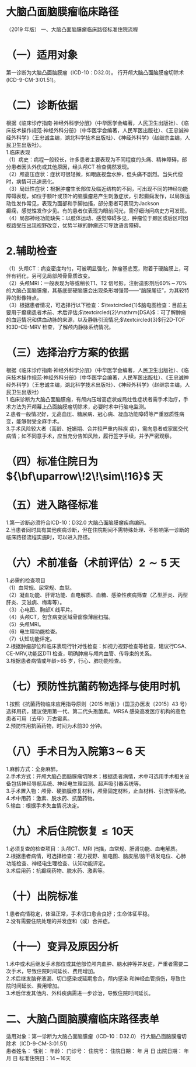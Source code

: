 # 大脑凸面脑膜瘤临床路径  
（2019 年版） 一、大脑凸面脑膜瘤临床路径标准住院流程  
# （一）适用对象  
第一诊断为大脑凸面脑膜瘤（ICD-10：D32.0）。 行开颅大脑凸面脑膜瘤切除术(ICD-9-CM-3:01.51)。  
# （二）诊断依据  
根据《临床诊疗指南·神经外科学分册》（中华医学会编著，人民卫生出版社）、《临床技术操作规范·神经外科分册》（中华医学会编著，人民军医出版社）、《王忠诚神经外科学》（王忠诚主编，湖北科学技术出版社）、《神经外科学》（赵继宗主编，人民卫生出版社）。  
1.临床表现  
（1）病史：病程一般较长，许多患者主要表现为不同程度的头痛、精神障碍，部分患者因头外伤或其他原因，经头颅CT 检查偶然发现。  
（2）颅高压症状：症状可很轻微，如眼底视盘水肿，但头痛不剧烈。当失代偿时，病情可迅速恶化。  
（3）局灶性症状：根据肿瘤生长部位及临近结构的不同，可出现不同的神经功能障碍表现，如位于额叶或顶叶的脑膜瘤易产生刺激症状，引起癫痫发作，以局限运动性发作常见，表现为面部和手脚抽搐，部分患者可表现为Jackson  
癫痫，感觉性发作少见。有的患者仅表现为眼前闪光，需仔细询问病史方可发现。  
（4）局部神经功能缺失：以肢体运动、感觉障碍多见，肿瘤位于颞区或后区时因视路受压出现视野改变，优势半球的肿瘤还可导致语言障碍。  
# 2.辅助检查  
（1）头颅CT：病变密度均匀，可被明显强化，肿瘤基底宽，附着于硬脑膜上，可伴有钙化，另可见局部颅骨骨质改变。  
（2）头颅MRI：一般表现为等或稍长T1、T2 信号影，注射造影剂后$60\%\!\sim\!70\%$的大脑凸面脑膜瘤，其基底部硬脑膜会出现条形增强带——“脑膜尾征”，为其较特异的影像特点。  
（3）根据患者情况，可选择行以下检查：$\textcircled{1}$脑电图检查：目前主要用于癫痫患者术前、术后评估;$\textcircled{2}\mathrm{DSA}$：可了解肿瘤的血运情况和供血动脉的来源，以及静脉引流情况;$\textcircled{3}$行2D-TOF 和3D-CE-MRV 检查，了解颅内静脉系统情况。  
# （三）选择治疗方案的依据  
根据《临床诊疗指南·神经外科学分册》（中华医学会编著，人民卫生出版社）、《临床技术操作规范·神经外科分册》（中华医学会编著，人民军医出版社）、《王忠诚神经外科学》（王忠诚主编，湖北科学技术出版社）、《神经外科学》（赵继宗主编，人民卫生出版社）  
1.临床诊断为大脑凸面脑膜瘤，有颅内压增高症状或局灶性症状者需手术治疗，手术方法为开颅幕上凸面脑膜瘤切除术，必要时术中行脑电监测。  
2.患者一般情况好，无高血压、糖尿病、冠心病、凝血功能障碍等严重器质性病变，能够耐受全麻手术。  
3.手术风险较大者（高龄、妊娠期、合并较严重内科疾 病），需向患者或家属交代病情；如不同意手术，应当充分告知风险，履行签字手续，并予严密观察。  
# （四）标准住院日为${\bf\uparrow\!2\!\sim\!16}$ 天  
# （五）进入路径标准  
1.第一诊断必须符合ICD-10：D32.0 大脑凸面脑膜瘤疾病编码。  
2.当患者同时具有其他疾病诊断，但在住院期间不需特殊处理、不影响第一诊断的临床路径流程实施时，可以进入路径。  
# （六）术前准备（术前评估）$\pmb{2}{\sim}\pmb{5}$ 天  
1.必需的检查项目  
（1）血常规、尿常规、血型。  
（2）凝血功能、肝肾功能、血电解质、血糖、感染性疾病筛查（乙型肝炎、丙型肝炎、艾滋病、梅毒等）。  
（3）心电图、胸部X 线平片。  
（4）头颅CT，包含病变区域骨窗像薄层扫描。  
（5）头颅MRI。  
（6）电生理功能检查。  
（7）认知功能评定。  
2.根据肿瘤部位和临床表现行针对性检查：如视力视野检查等检查，建议行DSA、CE-MRV,功能区DTI 检查，明确肿瘤与颅内血管、传导束的关系。  
3.根据患者病情或年龄$>\!65$ 岁，行心、肺功能检查。  
# （七）预防性抗菌药物选择与使用时机  
1.按照《抗菌药物临床应用指导原则（2015 年版）》（国卫办医发〔2015〕43 号）选择用药，建议使用第一代、第二代头孢菌素。MRSA 感染高发医疗机构的高危患者可用（去甲）万古霉素。  
2.预防性用抗菌药物，时间为术前30 分钟。  
# （八）手术日为入院第$\mathord{\mathbf{3}}\!\sim\!\!\pmb{6}$ 天  
1.麻醉方式：全身麻醉。  
2.手术方式：开颅大脑凸面脑膜瘤切除术；根据患者病情，术中可选用手术相关设备包括神经导航系统、神经电生理监测、超声吸引器系统等。  
3.手术置入物：颅骨、硬脑膜修复材料，颅骨固定材料，止血材料、引流管系统。  
4.术中用药：激素、脱水药、抗菌药物。  
5.输血：根据手术失血情况决定。  
# （九）术后住院恢复${\leqslant}10$天  
1.必须复查的检查项目：头颅CT、MRI 扫描，血常规、肝肾功能、血电解质。  
2.根据患者病情，可选择检查：视力视野、脑电图、脑皮层/脑干诱发电位、心肺功能检查、神经电生理检查、认知功能评定。  
3.术后用药：抗癫痫药物、脱水药、激素等。  
# （十）出院标准  
1.患者病情稳定，体温正常，手术切口愈合良好；生命体征平稳。  
2.没有需要住院处理的并发症和（或）合并症。  
# （十一）变异及原因分析  
1.术中或术后继发手术部位或其他部位颅内血肿、脑水肿等并发症，严重者需要二次手术，导致住院时间延长、费用增加。  
2.术后继发脑脊液漏、切口感染或延期愈合，颅内感染 和神经血管损伤，导致住院时间延长、费用增加。  
3.术后伴发其他内、外科疾病需进一步诊治，导致住院时间延长。  
# 二、大脑凸面脑膜瘤临床路径表单  
适用对象：第一诊断为大脑凸面脑膜瘤（ICD-10：D32.0） 行大脑凸面脑膜瘤切除术（ICD-9-CM-3:01.51）  
患者姓名：      性别：     年龄：     门诊号：       住院号：           住院日期：     年   月   日 出院日期：    年   月   日 标准住院日：$14\!\sim\!16$天  
